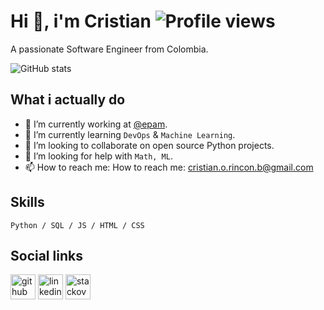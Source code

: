 # Hi 👋, i'm Cristian ![Profile views](https://komarev.com/ghpvc/?username=cristian-rincon)
A passionate Software Engineer from Colombia.

![GitHub stats](https://github-readme-stats.vercel.app/api?username=cristian-rincon&show_icons=true&count_private=true)

## What i actually do

- 🔭 I’m currently working at [@epam](https://github.com/epam). 
- 🌱 I’m currently learning `DevOps` & `Machine Learning`.
- 👯 I’m looking to collaborate on open source Python projects. 
- 🤔 I’m looking for help with `Math, ML`. 
- 📫 How to reach me: How to reach me: cristian.o.rincon.b@gmail.com


## Skills

`Python / SQL / JS / HTML / CSS`

## Social links

[<img src='https://cdn.jsdelivr.net/npm/simple-icons@3.0.1/icons/github.svg' alt='github' height='40'>](https://github.com/cristian-rincon) [<img src='https://cdn.jsdelivr.net/npm/simple-icons@3.0.1/icons/linkedin.svg' alt='linkedin' height='40'>](https://www.linkedin.com/in/cristian-rincon/) [<img src='https://cdn.jsdelivr.net/npm/simple-icons@3.0.1/icons/stackoverflow.svg' alt='stackoverflow' height='40'>](https://stackoverflow.com/users/12010919)
